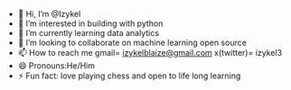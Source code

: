 - 👋 Hi, I’m @Izykel
- 👀 I’m interested in building with python
- 🌱 I’m currently learning data analytics
- 💞️ I’m looking to collaborate on machine learning open source
- 📫 How to reach me gmail= izykelblaize@gmail.com x(twitter)= izykel3
- 😄 Pronouns:He/Him
- ⚡ Fun fact: love playing chess and open to life long learning

<!---
Izykel/Izykel is a ✨ special ✨ repository because its `README.md` (this file) appears on your GitHub profile.
You can click the Preview link to take a look at your changes.
--->
